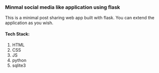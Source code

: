 ### Minmal social media like application using flask

This is a minimal post sharing web app built with flask. You can extend the application
as you wish.

#### Tech Stack:

1. HTML
2. CSS
3. JS
4. python
5. sqlite3